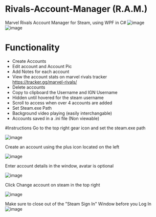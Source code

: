 # Rivals-Account-Manager (R.A.M.)
Marvel Rivals Account Manager for Steam, using WPF in C#
![image](https://github.com/user-attachments/assets/5aa2abe1-8893-48ff-a543-5ba630d92d49)
![image](https://github.com/user-attachments/assets/df49571a-6301-4576-83fc-99105e02b25b)



# Functionality
- Create Accounts
- Edit account and Account Pic
- Add Notes for each account
- View the account stats on marvel rivals tracker https://tracker.gg/marvel-rivals/
- Delete accounts
- Copy to clipboard the Username and IGN Username
- Hidden until hovered for the steam username
- Scroll to access when over 4 accounts are added
- Set Steam.exe Path
- Background video playing (easily interchangable)
- Accounts saved in a .ini file (Non viewable)

#Instructions
Go to the top right gear icon and set the steam.exe path

![image](https://github.com/user-attachments/assets/58b91505-8e4e-465b-8d5e-4245b870871c)

Create an account using the plus icon located on the left

![image](https://github.com/user-attachments/assets/14115223-e68b-492a-87a3-bb48d4b8f24c)

Enter account details in the window, avatar is optional

![image](https://github.com/user-attachments/assets/bfe3fc3b-8523-4995-bd30-40e5432ed66d)

Click Change account on steam in the top right

![image](https://github.com/user-attachments/assets/3c2262c4-cf80-42b3-9618-d18aba191d6a)

Make sure to close out of the "Steam Sign In" Window before you Log In
![image](https://github.com/user-attachments/assets/484f507d-fd12-4093-9af9-7e9e3c5475f0)


